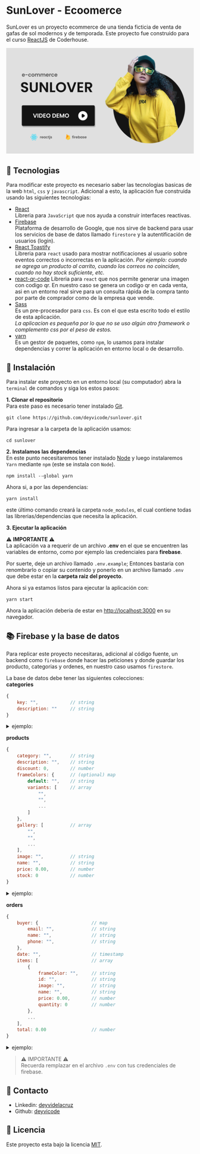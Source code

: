 # SunLover - Ecoomerce
SunLover es un proyecto ecommerce de una tienda ficticia de venta de gafas de sol modernos y de temporada. Este proyecto fue construido para el curso [ReactJS](https://www.coderhouse.com.pe/online/reactjs) de Coderhouse.

[![image cover](/public/cover.jpg)](https://youtu.be/rXv1cZW35N0)

## :nut_and_bolt: Tecnologias
Para modificar este proyecto es necesario saber las tecnologias basicas de la web `html`, `css` y `javascript`. Adicional a esto, la aplicación fue construida usando las siguientes tecnologias:

* [React](https://reactjs.org/) \
Libreria para `JavaScript` que nos ayuda a construir interfaces reactivas.
* [Firebase](https://firebase.google.com/) \
Plataforma de desarrollo de Google, que nos sirve de backend para usar los servicios de base de datos llamado `firestore` y la autentificación de usuarios (login).
* [React Toastify](https://fkhadra.github.io/react-toastify/how-to-style/) \
Libreria para `react` usado para mostrar notificaciones al usuario sobre eventos correctos o incorrectas en la aplicación. *Por ejemplo: cuando se agrega un producto al carrito, cuando los correos no coinciden, cuando no hay stock suficiente, etc.*
* [react-qr-code](https://rosskhanas.github.io/react-qr-code/)
Libreria para `react` que nos permite generar una imagen con codigo qr. En nuestro caso se genera un codigo qr en cada venta, asi en un entorno real sirve para un consulta rápida de la compra tanto por parte de comprador como de la empresa que vende.
* [Sass](https://sass-lang.com/) \
Es un pre-procesador para `css`. Es con el que esta escrito todo el estilo de esta aplicación.\
*La aplicacion es pequeña por lo que no se uso algún otro framework o complemento css por el peso de estos.*
* [yarn](https://yarnpkg.com/) \
Es un gestor de paquetes, como `npm`, lo usamos para instalar dependencias y correr la aplicación en entorno local o de desarrollo.

## :rocket: Instalación
Para instalar este proyecto en un entorno local (su computador) abra la `terminal` de comandos y siga los estos pasos:

**1. Clonar el repositorio** \
Para este paso es necesario tener instalado [Git](https://git-scm.com/).
``` shell
git clone https://github.com/deyvicode/sunlover.git
```
Para ingresar a la carpeta de la aplicación usamos:
``` shell
cd sunlover
```
**2. Instalamos las dependencias**\
En este punto necesitaremos tener instalado [Node](https://nodejs.org/en/) y luego instalaremos `Yarn` mediante `npm` (este se instala con `Node`).
``` shell
npm install --global yarn
```
Ahora si, a por las dependencias:
```
yarn install
```
este último comando creará la carpeta `node_modules`, el cual contiene todas las librerias/dependencias que necesita la aplicación.

**3. Ejecutar la aplicación**

:warning: **IMPORTANTE** :warning: \
La aplicación va a requerir de un archivo **.env** en el que se encuentren las variables de entorno, como por ejemplo las credenciales para **firebase**.

Por suerte, deje un archivo llamado `.env.example`; Entonces bastaria con renombrarlo o copiar su contenido y ponerlo en un archivo llamado `.env` que debe estar en la **carpeta raiz del proyecto**.

Ahora si ya estamos listos para ejecutar la aplicación con:

``` shell
yarn start
```
Ahora la aplicación deberia de estar en [http://localhost:3000](http://localhost:3000) en su navegador.

## :books: Firebase y la base de datos
Para replicar este proyecto necesitaras, adicional al código fuente, un backend como `firebase` donde hacer las peticiones y donde guardar los producto, categorias y ordenes, en nuestro caso  usamos `firestore`.

La base de datos debe tener las siguientes colecciones:\
**categories**
```javascript
{
    key: "",            // string
    description: ""     // string
}
```
<details>
<summary>ejemplo:</summary>

```javascript
{
    key: "male",
    description: "Hombre"
}
```
</details>

**products**
```javascript
{
    category: "",       // string
    description: "",    // string
    discount: 0,        // number
    frameColors: {      // (optional) map
        default: "",    // string
        variants: [     // array
            "",
            "",
            ...
        ]
    },
    gallery: [          // array
        "",
        "",
        ...
    ],
    image: "",          // string
    name: "",           // string
    price: 0.00,        // number
    stock: 0            // number
}
```
<details>
<summary>ejemplo:</summary>

```javascript
{
    category: "male",
    description: "Wise Ravenclaws™, show your house loyalty with these sunglasses featuring clip-on twilight blue lenses, temples in the shape of Luna Lovegood's wand, and the house name & symbol on the temple tips.",
    discount: 30,
    frameColors: {
        default: "black",   // https://www.w3schools.com/colors/colors_names.asp
        variants: [
            "brown",
            "gray"
        ]
    },
    gallery: [
        "https://cdn.shopify.com/s/files/1/0677/4111/products/Diff-Harry-Potter-RavenClaw-27_e910a1e5-e2ce-4689-8e98-436e67538ae8_540x.jpg",
        "https://cdn.shopify.com/s/files/1/0677/4111/products/Diff-Harry-Potter-RavenClaw-28_864c2ffc-8150-426d-a9dc-d5eaeb0adf8e_540x.jpg",
        "https://cdn.shopify.com/s/files/1/0677/4111/products/Diff-Harry-Potter-RavenClaw-26_44859a90-841d-4d8b-8afd-870a266c9909_105x105@2x.progressive.jpg"
    ],
    image: "/img/prod-01.png",
    name: "Ravenclaw SMBTB",
    price: 59.5,
    stock: 7
}
```
</details>

**orders**
```javascript
{
    buyer: {                    // map
        email: "",              // string
        name: "",               // string
        phone: "",              // string
    },
    date: "",                   // timestamp
    items: [                    // array
        {
            frameColor: "",     // string
            id: "",             // string
            image: "",          // string
            name: "",           // string
            price: 0.00,        // number
            quantity: 0         // number
        },
        ...
    ],
    total: 0.00                 // number
}
```
<details>
<summary>ejemplo:</summary>

```javascript
{
    buyer: {
        email: "jhondoe@mail.com",
        name: "Jhon Doe",
        phone: "+51 987 654 321",
    },
    date: "Jan 30, 2022 at 1:08:53 PM UTC-5",
    items: [
        {
            frameColor: "blue",
            id: "RsnGsoo8NFUt9v8oMTWx",
            image: "/img/prod-02.png",
            name: "Billie Black Grey",
            price: 80,
            quantity: 1
        }
    ],
    total: 80
}
```
</details>

> :warning: IMPORTANTE :warning:\
> Recuerda remplazar en el archivo `.env` con tus credenciales de firebase.

## :wave: Contacto
* Linkedin: [deyvidelacruz](https://www.linkedin.com/in/deyvidelacruz/)
* Github: [deyvicode](https://github.com/deyvicode)

## :page_facing_up: Licencia
Este proyecto esta bajo la licencia [MIT](/LICENCE).